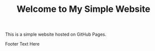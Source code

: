 <!DOCTYPE html>
<html lang="en">
<head>
  <meta charset="UTF-8">
  <meta name="viewport" content="width=device-width, initial-scale=1.0">
  <title>My Simple Website</title>
  <link rel="stylesheet" href="style.css">
</head>
<body>
  <header>
    <h1>Welcome to My Simple Website</h1>
  </header>
  <main>
    <p>This is a simple website hosted on GitHub Pages.</p>
  </main>
  <footer>
    <p>Footer Text Here</p>
  </footer>
</body>
</html>
